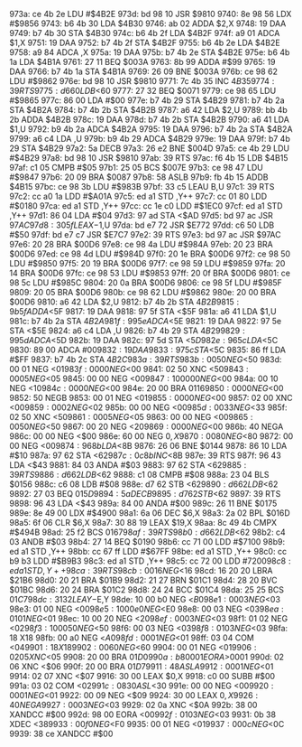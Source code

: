973a: ce 4b 2e  LDU    #$4B2E
973d: bd 98 10  JSR    $9810
9740: 8e 98 56  LDX    #$9856
9743: b6 4b 30  LDA    $4B30
9746: ab 02     ADDA   $2,X
9748: 19        DAA
9749: b7 4b 30  STA    $4B30
974c: b6 4b 2f  LDA    $4B2F
974f: a9 01     ADCA   $1,X
9751: 19        DAA
9752: b7 4b 2f  STA    $4B2F
9755: b6 4b 2e  LDA    $4B2E
9758: a9 84     ADCA   ,X
975a: 19        DAA
975b: b7 4b 2e  STA    $4B2E
975e: b6 4b 1a  LDA    $4B1A
9761: 27 11     BEQ    $003A
9763: 8b 99     ADDA   #$99
9765: 19        DAA
9766: b7 4b 1a  STA    $4B1A
9769: 26 09     BNE    $003A
976b: ce 98 62  LDU    #$9862
976e: bd 98 10  JSR    $9810
9771: 7c 4b 35  INC    $4B35
9774: 39        RTS
9775: d6 60     LDB    <$60
9777: 27 32     BEQ    $0071
9779: ce 98 65  LDU    #$9865
977c: 86 00     LDA    #$00
977e: b7 4b 29  STA    $4B29
9781: b7 4b 2a  STA    $4B2A
9784: b7 4b 2b  STA    $4B2B
9787: a6 42     LDA    $2,U
9789: bb 4b 2b  ADDA   $4B2B
978c: 19        DAA
978d: b7 4b 2b  STA    $4B2B
9790: a6 41     LDA    $1,U
9792: b9 4b 2a  ADCA   $4B2A
9795: 19        DAA
9796: b7 4b 2a  STA    $4B2A
9799: a6 c4     LDA    ,U
979b: b9 4b 29  ADCA   $4B29
979e: 19        DAA
979f: b7 4b 29  STA    $4B29
97a2: 5a        DECB
97a3: 26 e2     BNE    $004D
97a5: ce 4b 29  LDU    #$4B29
97a8: bd 98 10  JSR    $9810
97ab: 39        RTS
97ac: f6 4b 15  LDB    $4B15
97af: c1 05     CMPB   #$05
97b1: 25 05     BCS    $007E
97b3: ce 98 47  LDU    #$9847
97b6: 20 09     BRA    $0087
97b8: 58        ASLB
97b9: fb 4b 15  ADDB   $4B15
97bc: ce 98 3b  LDU    #$983B
97bf: 33 c5     LEAU   B,U
97c1: 39        RTS
97c2: cc a0 1a  LDD    #$A01A
97c5: ed a1     STD    ,Y++
97c7: cc 01 80  LDD    #$0180
97ca: ed a1     STD    ,Y++
97cc: cc 1e c0  LDD    #$1EC0
97cf: ed a1     STD    ,Y++
97d1: 86 04     LDA    #$04
97d3: 97 ad     STA    <$AD
97d5: bd 97 ac  JSR    $97AC
97d8: 30 5f     LEAX   -$1,U
97da: bd e7 72  JSR    $E772
97dd: c6 50     LDB    #$50
97df: bd e7 c7  JSR    $E7C7
97e2: 39        RTS
97e3: bd 97 ac  JSR    $97AC
97e6: 20 28     BRA    $00D6
97e8: ce 98 4a  LDU    #$984A
97eb: 20 23     BRA    $00D6
97ed: ce 98 4d  LDU    #$984D
97f0: 20 1e     BRA    $00D6
97f2: ce 98 50  LDU    #$9850
97f5: 20 19     BRA    $00D6
97f7: ce 98 59  LDU    #$9859
97fa: 20 14     BRA    $00D6
97fc: ce 98 53  LDU    #$9853
97ff: 20 0f     BRA    $00D6
9801: ce 98 5c  LDU    #$985C
9804: 20 0a     BRA    $00D6
9806: ce 98 5f  LDU    #$985F
9809: 20 05     BRA    $00D6
980b: ce 98 62  LDU    #$9862
980e: 20 00     BRA    $00D6
9810: a6 42     LDA    $2,U
9812: b7 4b 2b  STA    $4B2B
9815: 9b 5f     ADDA   <$5F
9817: 19        DAA
9818: 97 5f     STA    <$5F
981a: a6 41     LDA    $1,U
981c: b7 4b 2a  STA    $4B2A
981f: 99 5e     ADCA   <$5E
9821: 19        DAA
9822: 97 5e     STA    <$5E
9824: a6 c4     LDA    ,U
9826: b7 4b 29  STA    $4B29
9829: 99 5d     ADCA   <$5D
982b: 19        DAA
982c: 97 5d     STA    <$5D
982e: 96 5c     LDA    <$5C
9830: 89 00     ADCA   #$00
9832: 19        DAA
9833: 97 5c     STA    <$5C
9835: 86 ff     LDA    #$FF
9837: b7 4b 2c  STA    $4B2C
983a: 39        RTS
983b: 00 50     NEG    <$50
983d: 00 01     NEG    <$01
983f: 00 00     NEG    <$00
9841: 02 50     XNC    <$50
9843: 00 05     NEG    <$05
9845: 00 00     NEG    <$00
9847: 10 00 00  NEG    <$00
984a: 00 10     NEG    <$10
984c: 00 00     NEG    <$00
984e: 20 00     BRA    $0116
9850: 00 00     NEG    <$00
9852: 50        NEGB
9853: 00 01     NEG    <$01
9855: 00 00     NEG    <$00
9857: 02 00     XNC    <$00
9859: 00 02     NEG    <$02
985b: 00 00     NEG    <$00
985d: 00 33     NEG    <$33
985f: 02 50     XNC    <$50
9861: 00 05     NEG    <$05
9863: 00 00     NEG    <$00
9865: 00 50     NEG    <$50
9867: 00 20     NEG    <$20
9869: 00 00     NEG    <$00
986b: 40        NEGA
986c: 00 00     NEG    <$00
986e: 60 00     NEG    $0,X
9870: 00 80     NEG    <$80
9872: 00 00     NEG    <$00
9874: 96 8b     LDA    <$8B
9876: 26 06     BNE    $0144
9878: 86 10     LDA    #$10
987a: 97 62     STA    <$62
987c: 0c 8b     INC    <$8B
987e: 39        RTS
987f: 96 43     LDA    <$43
9881: 84 03     ANDA   #$03
9883: 97 62     STA    <$62
9885: 39        RTS
9886: d6 62     LDB    <$62
9888: c1 08     CMPB   #$08
988a: 23 04     BLS    $0156
988c: c6 08     LDB    #$08
988e: d7 62     STB    <$62
9890: d6 62     LDB    <$62
9892: 27 03     BEQ    $015D
9894: 5a        DECB
9895: d7 62     STB    <$62
9897: 39        RTS
9898: 96 43     LDA    <$43
989a: 84 00     ANDA   #$00
989c: 26 11     BNE    $0175
989e: 8e 49 00  LDX    #$4900
98a1: 6a 06     DEC    $6,X
98a3: 2a 02     BPL    $016D
98a5: 6f 06     CLR    $6,X
98a7: 30 88 19  LEAX   $19,X
98aa: 8c 49 4b  CMPX   #$494B
98ad: 25 f2     BCS    $0167
98af: 39        RTS
98b0: d6 62     LDB    <$62
98b2: c4 03     ANDB   #$03
98b4: 27 14     BEQ    $0190
98b6: cc 71 00  LDD    #$7100
98b9: ed a1     STD    ,Y++
98bb: cc 67 ff  LDD    #$67FF
98be: ed a1     STD    ,Y++
98c0: cc b9 b3  LDD    #$B9B3
98c3: ed a1     STD    ,Y++
98c5: cc 72 00  LDD    #$7200
98c8: ed a1     STD    ,Y++
98ca: 39        RTS
98cb: 00 16     NEG    <$16
98cd: 16 20 20  LBRA   $21B6
98d0: 20 21     BRA    $01B9
98d2: 21 27     BRN    $01C1
98d4: 28 20     BVC    $01BC
98d6: 20 24     BRA    $01C2
98d8: 24 24     BCC    $01C4
98da: 25 25     BCS    $01C7
98dc: 31 32     LEAY   -$E,Y
98de: 10 00 b0  NEG    <$B0
98e1: 00 03     NEG    <$03
98e3: 01 00     NEG    <$00
98e5: 10 00 e0  NEG    <$E0
98e8: 00 03     NEG    <$03
98ea: 01 01     NEG    <$01
98ec: 10 00 20  NEG    <$20
98ef: 00 03     NEG    <$03
98f1: 01 02     NEG    <$02
98f3: 10 00 50  NEG    <$50
98f6: 00 03     NEG    <$03
98f8: 01 03     NEG    <$03
98fa: 18        X18
98fb: 00 a0     NEG    <$A0
98fd: 00 01     NEG    <$01
98ff: 03 04     COM    <$04
9901: 18        X18
9902: 00 60     NEG    <$60
9904: 00 01     NEG    <$01
9906: 02 05     XNC    <$05
9908: 20 00     BRA    $01D0
990a: b8 00 01  EORA   >$0001
990d: 02 06     XNC    <$06
990f: 20 00     BRA    $01D7
9911: 48        ASLA
9912: 00 01     NEG    <$01
9914: 02 07     XNC    <$07
9916: 30 00     LEAX   $0,X
9918: c0 00     SUBB   #$00
991a: 03 02     COM    <$02
991c: 08 30     ASL    <$30
991e: 00 00     NEG    <$00
9920: 00 01     NEG    <$01
9922: 00 09     NEG    <$09
9924: 30 00     LEAX   $0,X
9926: 40        NEGA
9927: 00 03     NEG    <$03
9929: 02 0a     XNC    <$0A
992b: 38 00     XANDCC #$00
992d: 98 00     EORA   <$00
992f: 01 03     NEG    <$03
9931: 0b 38     XDEC   <$38
9933: 00 f0     NEG    <$F0
9935: 00 01     NEG    <$01
9937: 00 0c     NEG    <$0C
9939: 38 ce     XANDCC #$00
